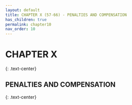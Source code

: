 ```yaml
---
layout: default
title: CHAPTER X (57-66) - PENALTIES AND COMPENSATION
has_children: true
permalink: chapter10
nav_order: 10
---
```



# CHAPTER X
{: .text-center}
## PENALTIES AND COMPENSATION
{: .text-center}



